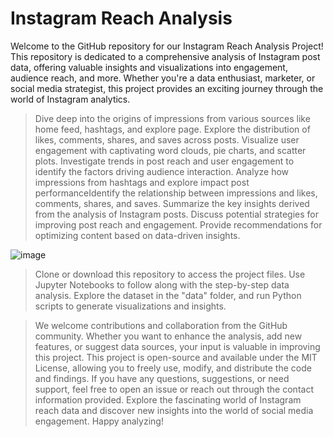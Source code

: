 # Instagram Reach Analysis
Welcome to the GitHub repository for our Instagram Reach Analysis Project! This repository is dedicated to a comprehensive analysis of Instagram post data, offering valuable insights and visualizations into engagement, audience reach, and more. Whether you're a data enthusiast, marketer, or social media strategist, this project provides an exciting journey through the world of Instagram analytics.

 >  Dive deep into the origins of impressions from various sources like home feed, hashtags, and explore page. Explore the distribution of likes, comments, shares, and saves across posts. Visualize user engagement with captivating word 
    clouds, pie charts, and scatter plots.
 >  Investigate trends in post reach and user engagement to identify the factors driving audience interaction. Analyze how impressions from hashtags and explore impact post performanceIdentify the relationship between impressions and 
    likes, comments, shares, and saves.
 >  Summarize the key insights derived from the analysis of Instagram posts. Discuss potential strategies for improving post reach and engagement. Provide recommendations for optimizing content based on data-driven insights.

![image](https://github.com/user-attachments/assets/74a53f92-2f9d-4704-b575-056619921855)

 > Clone or download this repository to access the project files.
 > Use Jupyter Notebooks to follow along with the step-by-step data analysis.
 > Explore the dataset in the "data" folder, and run Python scripts to generate visualizations and insights.

 > We welcome contributions and collaboration from the GitHub community. Whether you want to enhance the analysis, add new features, or suggest data sources, your input is valuable in improving this project.
 > This project is open-source and available under the MIT License, allowing you to freely use, modify, and distribute the code and findings.
 > If you have any questions, suggestions, or need support, feel free to open an issue or reach out through the contact information provided.
   Explore the fascinating world of Instagram reach data and discover new insights into the world of social media engagement. Happy analyzing!

